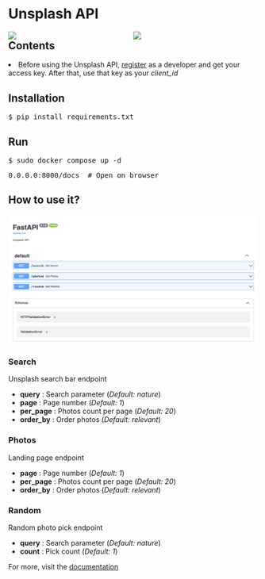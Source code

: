<h1>Unsplash API</h1>

<img src="https://unsplash.com/blog/content/images/max/2560/1-vQ5EsgnJkANWb5fktHPwnw.jpeg" style="float:left; width:49%;"><img src="https://i.imgur.com/p0Nufjn.jpg" style="float: right; width:50%;">

<h2>Contents</h2>

<li>Before using the Unsplash API, <a href="https://unsplash.com/developers">register</a> 
as a developer and get your access key. After that, use that key as your <i>client_id</i></li>

<h2>Installation</h2>
<pre>$ pip install requirements.txt</pre>

<h2>Run</h2>
<pre>$ sudo docker compose up -d</pre>
<pre>0.0.0.0:8000/docs  # Open on browser</pre>

<h2>How to use it?</h2>
<img src="shots/main-page.png">

<h3>Search</h3>
Unsplash search bar endpoint
<ul>
    <li><b>query</b> : Search parameter (<i>Default: nature</i>)</li>
    <li><b>page</b> : Page number (<i>Default: 1</i>)</li>
    <li><b>per_page</b> : Photos count per page (<i>Default: 20</i>)</li>
    <li><b>order_by</b> : Order photos (<i>Default: relevant</i>)</li>
</ul>

<h3>Photos</h3>
Landing page endpoint
<ul>
    <li><b>page</b> : Page number (<i>Default: 1</i>)</li>
    <li><b>per_page</b> : Photos count per page (<i>Default: 20</i>)</li>
    <li><b>order_by</b> : Order photos (<i>Default: relevant</i>)</li>
</ul>

<h3>Random</h3>
Random photo pick endpoint
<ul>
    <li><b>query</b> : Search parameter (<i>Default: nature</i>)</li>
    <li><b>count</b> : Pick count (<i>Default: 1</i>)</li>
</ul>


For more, visit the <a href="https://unsplash.com/documentation">documentation</a>